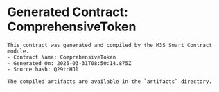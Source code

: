 # Generated Contract: ComprehensiveToken

    This contract was generated and compiled by the M3S Smart Contract module.
    - Contract Name: ComprehensiveToken
    - Generated On: 2025-03-31T08:50:14.875Z
    - Source hash: Q29tcHJl

    The compiled artifacts are available in the `artifacts` directory.
    